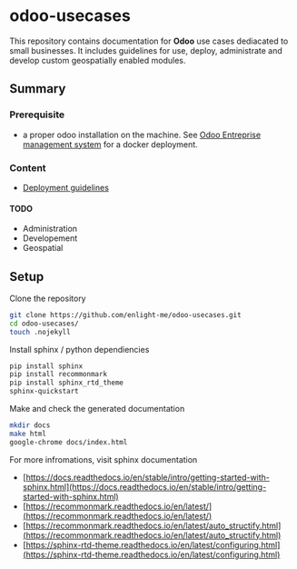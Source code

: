 # odoo-usecases
This repository contains documentation for **Odoo** use cases dediacated to small businesses. It includes guidelines for use, deploy, administrate and develop custom geospatially enabled modules.    

## Summary 

### Prerequisite 

- a proper odoo installation on the machine. See [Odoo Entreprise management system](https://enlight-me.github.io/docker-usecases/setup-images-on-docker/odoo-on-docker.html) for a docker deployment.
 
### Content

* [Deployment guidelines](https://enlight-me.github.io/odoo-usecases/)

#### TODO

- Administration
- Developement 
- Geospatial


## Setup 

Clone the repository
```bash
git clone https://github.com/enlight-me/odoo-usecases.git
cd odoo-usecases/
touch .nojekyll
```

Install sphinx / python dependiencies 

```bash
pip install sphinx
pip install recommonmark
pip install sphinx_rtd_theme
sphinx-quickstart
```

Make and check the generated documentation

```bash
mkdir docs
make html
google-chrome docs/index.html 
```

For more infromations, visit sphinx documentation

- [https://docs.readthedocs.io/en/stable/intro/getting-started-with-sphinx.html](https://docs.readthedocs.io/en/stable/intro/getting-started-with-sphinx.html)
- [https://recommonmark.readthedocs.io/en/latest/](https://recommonmark.readthedocs.io/en/latest/)
- [https://recommonmark.readthedocs.io/en/latest/auto_structify.html](https://recommonmark.readthedocs.io/en/latest/auto_structify.html)
- [https://sphinx-rtd-theme.readthedocs.io/en/latest/configuring.html](https://sphinx-rtd-theme.readthedocs.io/en/latest/configuring.html)
